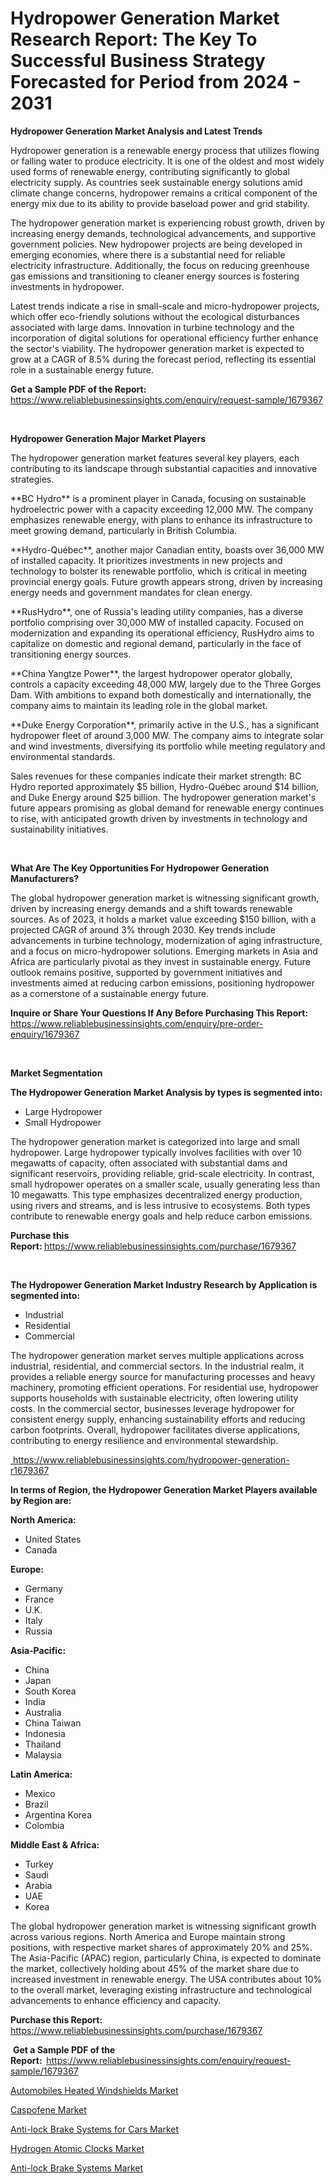 <p><h1>Hydropower Generation Market Research Report: The Key To Successful Business Strategy Forecasted for Period from 2024 - 2031</h1></p><p><strong>Hydropower Generation Market Analysis and Latest Trends</strong></p>
<p><p>Hydropower generation is a renewable energy process that utilizes flowing or falling water to produce electricity. It is one of the oldest and most widely used forms of renewable energy, contributing significantly to global electricity supply. As countries seek sustainable energy solutions amid climate change concerns, hydropower remains a critical component of the energy mix due to its ability to provide baseload power and grid stability.</p><p>The hydropower generation market is experiencing robust growth, driven by increasing energy demands, technological advancements, and supportive government policies. New hydropower projects are being developed in emerging economies, where there is a substantial need for reliable electricity infrastructure. Additionally, the focus on reducing greenhouse gas emissions and transitioning to cleaner energy sources is fostering investments in hydropower.</p><p>Latest trends indicate a rise in small-scale and micro-hydropower projects, which offer eco-friendly solutions without the ecological disturbances associated with large dams. Innovation in turbine technology and the incorporation of digital solutions for operational efficiency further enhance the sector's viability. The hydropower generation market is expected to grow at a CAGR of 8.5% during the forecast period, reflecting its essential role in a sustainable energy future.</p></p>
<p><strong>Get a Sample PDF of the Report:&nbsp;</strong> <a href="https://www.reliablebusinessinsights.com/enquiry/request-sample/1679367?utm_campaign=1500&utm_medium=2&utm_source=Github&utm_content=ia&utm_term=14102024&utm_id=hydropower-generation">https://www.reliablebusinessinsights.com/enquiry/request-sample/1679367</a></p>
<p>&nbsp;</p>
<p><strong>Hydropower Generation Major Market Players</strong></p>
<p><p>The hydropower generation market features several key players, each contributing to its landscape through substantial capacities and innovative strategies. </p><p>**BC Hydro** is a prominent player in Canada, focusing on sustainable hydroelectric power with a capacity exceeding 12,000 MW. The company emphasizes renewable energy, with plans to enhance its infrastructure to meet growing demand, particularly in British Columbia.</p><p>**Hydro-Québec**, another major Canadian entity, boasts over 36,000 MW of installed capacity. It prioritizes investments in new projects and technology to bolster its renewable portfolio, which is critical in meeting provincial energy goals. Future growth appears strong, driven by increasing energy needs and government mandates for clean energy.</p><p>**RusHydro**, one of Russia's leading utility companies, has a diverse portfolio comprising over 30,000 MW of installed capacity. Focused on modernization and expanding its operational efficiency, RusHydro aims to capitalize on domestic and regional demand, particularly in the face of transitioning energy sources.</p><p>**China Yangtze Power**, the largest hydropower operator globally, controls a capacity exceeding 48,000 MW, largely due to the Three Gorges Dam. With ambitions to expand both domestically and internationally, the company aims to maintain its leading role in the global market.</p><p>**Duke Energy Corporation**, primarily active in the U.S., has a significant hydropower fleet of around 3,000 MW. The company aims to integrate solar and wind investments, diversifying its portfolio while meeting regulatory and environmental standards.</p><p>Sales revenues for these companies indicate their market strength: BC Hydro reported approximately $5 billion, Hydro-Québec around $14 billion, and Duke Energy around $25 billion. The hydropower generation market's future appears promising as global demand for renewable energy continues to rise, with anticipated growth driven by investments in technology and sustainability initiatives.</p></p>
<p>&nbsp;</p>
<p><strong>What Are The Key Opportunities For Hydropower Generation Manufacturers?</strong></p>
<p><p>The global hydropower generation market is witnessing significant growth, driven by increasing energy demands and a shift towards renewable sources. As of 2023, it holds a market value exceeding $150 billion, with a projected CAGR of around 3% through 2030. Key trends include advancements in turbine technology, modernization of aging infrastructure, and a focus on micro-hydropower solutions. Emerging markets in Asia and Africa are particularly pivotal as they invest in sustainable energy. Future outlook remains positive, supported by government initiatives and investments aimed at reducing carbon emissions, positioning hydropower as a cornerstone of a sustainable energy future.</p></p>
<p><strong>Inquire or Share Your Questions If Any Before Purchasing This Report:</strong> <a href="https://www.reliablebusinessinsights.com/enquiry/pre-order-enquiry/1679367?utm_campaign=1500&utm_medium=2&utm_source=Github&utm_content=ia&utm_term=14102024&utm_id=hydropower-generation">https://www.reliablebusinessinsights.com/enquiry/pre-order-enquiry/1679367</a></p>
<p>&nbsp;</p>
<p><strong>Market Segmentation</strong></p>
<p><strong>The Hydropower Generation Market Analysis by types is segmented into:</strong></p>
<p><ul><li>Large Hydropower</li><li>Small Hydropower</li></ul></p>
<p><p>The hydropower generation market is categorized into large and small hydropower. Large hydropower typically involves facilities with over 10 megawatts of capacity, often associated with substantial dams and significant reservoirs, providing reliable, grid-scale electricity. In contrast, small hydropower operates on a smaller scale, usually generating less than 10 megawatts. This type emphasizes decentralized energy production, using rivers and streams, and is less intrusive to ecosystems. Both types contribute to renewable energy goals and help reduce carbon emissions.</p></p>
<p><strong>Purchase this Report:&nbsp;</strong><a href="https://www.reliablebusinessinsights.com/purchase/1679367?utm_campaign=1500&utm_medium=2&utm_source=Github&utm_content=ia&utm_term=14102024&utm_id=hydropower-generation">https://www.reliablebusinessinsights.com/purchase/1679367</a></p>
<p>&nbsp;</p>
<p><strong>The Hydropower Generation Market Industry Research by Application is segmented into:</strong></p>
<p><ul><li>Industrial</li><li>Residential</li><li>Commercial</li></ul></p>
<p><p>The hydropower generation market serves multiple applications across industrial, residential, and commercial sectors. In the industrial realm, it provides a reliable energy source for manufacturing processes and heavy machinery, promoting efficient operations. For residential use, hydropower supports households with sustainable electricity, often lowering utility costs. In the commercial sector, businesses leverage hydropower for consistent energy supply, enhancing sustainability efforts and reducing carbon footprints. Overall, hydropower facilitates diverse applications, contributing to energy resilience and environmental stewardship.</p></p>
<p><a href="https://www.reliablebusinessinsights.com/hydropower-generation-r1679367?utm_campaign=1500&utm_medium=2&utm_source=Github&utm_content=ia&utm_term=14102024&utm_id=hydropower-generation">&nbsp;https://www.reliablebusinessinsights.com/hydropower-generation-r1679367</a></p>
<p><strong>In terms of Region, the Hydropower Generation Market Players available by Region are:</strong></p>
<p>
    <p> <strong> North America: </strong>
        <ul>
            <li>United States</li>
            <li>Canada</li>
        </ul>
        </p> 
    <p> <strong> Europe: </strong>
        <ul>
            <li>Germany</li>
            <li>France</li>
            <li>U.K.</li>
            <li>Italy</li>
            <li>Russia</li>
        </ul>
        </p> 
    <p> <strong> Asia-Pacific: </strong>
        <ul>
            <li>China</li>
            <li>Japan</li>
            <li>South Korea</li>
            <li>India</li>
            <li>Australia</li>
            <li>China Taiwan</li>
            <li>Indonesia</li>
            <li>Thailand</li>
            <li>Malaysia</li>
        </ul>
        </p> 
    <p> <strong> Latin America: </strong>
        <ul>
            <li>Mexico</li>
            <li>Brazil</li>
            <li>Argentina Korea</li>
            <li>Colombia</li>
        </ul>
        </p> 
    <p> <strong> Middle East & Africa: </strong>
        <ul>
            <li>Turkey</li>
            <li>Saudi</li>
            <li>Arabia</li>
            <li>UAE</li>
            <li>Korea</li>
        </ul>
    </p>
    </p>
<p><p>The global hydropower generation market is witnessing significant growth across various regions. North America and Europe maintain strong positions, with respective market shares of approximately 20% and 25%. The Asia-Pacific (APAC) region, particularly China, is expected to dominate the market, collectively holding about 45% of the market share due to increased investment in renewable energy. The USA contributes about 10% to the overall market, leveraging existing infrastructure and technological advancements to enhance efficiency and capacity.</p></p>
<p><strong>Purchase this Report: </strong><a href="https://www.reliablebusinessinsights.com/purchase/1679367?utm_campaign=1500&utm_medium=2&utm_source=Github&utm_content=ia&utm_term=14102024&utm_id=hydropower-generation">https://www.reliablebusinessinsights.com/purchase/1679367</a></p>
<p>&nbsp;<strong>Get a Sample PDF of the Report:&nbsp;&nbsp;</strong><a href="https://www.reliablebusinessinsights.com/enquiry/request-sample/1679367?utm_campaign=1500&utm_medium=2&utm_source=Github&utm_content=ia&utm_term=14102024&utm_id=hydropower-generation">https://www.reliablebusinessinsights.com/enquiry/request-sample/1679367</a></p>
<p><strong></strong></p>
<p><p><a href="https://www.linkedin.com/pulse/automobiles-heated-windshields-market-consolidation-impact-y5cnc?trk=public_post_embed_feed-article-content&utm_campaign=1500&utm_medium=2&utm_source=Github&utm_content=ia&utm_term=14102024&utm_id=hydropower-generation">Automobiles Heated Windshields Market</a></p><p><a href="https://www.linkedin.com/pulse/global-caspofene-market-trends-forecasts-strategic-analysis-kze1c?trk=public_post_embed_feed-article-content&utm_campaign=1500&utm_medium=2&utm_source=Github&utm_content=ia&utm_term=14102024&utm_id=hydropower-generation">Caspofene Market</a></p><p><a href="https://www.linkedin.com/pulse/anti-lock-brake-systems-cars-market-size-segmentation-trends-mui6f?utm_campaign=1500&utm_medium=2&utm_source=Github&utm_content=ia&utm_term=14102024&utm_id=hydropower-generation">Anti-lock Brake Systems for Cars Market</a></p><p><a href="https://www.linkedin.com/pulse/hydrogen-atomic-clocks-market-research-report-exploring-size-adlgc?trk=public_post_embed_feed-article-content&utm_campaign=1500&utm_medium=2&utm_source=Github&utm_content=ia&utm_term=14102024&utm_id=hydropower-generation">Hydrogen Atomic Clocks Market</a></p><p><a href="https://www.linkedin.com/pulse/anti-lock-brake-systems-market-penetration-strategies-untapped-xieef?utm_campaign=1500&utm_medium=2&utm_source=Github&utm_content=ia&utm_term=14102024&utm_id=hydropower-generation">Anti-lock Brake Systems Market</a></p></p>